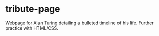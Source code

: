 # tribute-page
Webpage for Alan Turing detailing a bulleted timeline of his life. Further practice with HTML/CSS.
